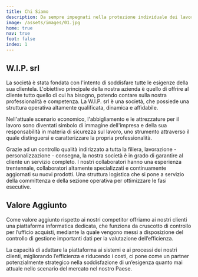 ```yaml
---
title: Chi Siamo
description: Da sempre impegnati nella protezione individuale dei lavoratori e nella valorizzazione della sicurezza nei luoghi di lavoro.
image: /assets/images/01.jpg
home: true
nav: true
foot: false
index: 1
---
```


## W.I.P. srl
La società è stata fondata con l'intento di soddisfare tutte le esigenze della sua clientela. L'obiettivo principale della nostra azienda è quello di offrire al cliente tutto quello di cui ha bisogno, potendo contare sulla nostra professionalità e competenza. La W.I.P. srl è una società, che possiede una struttura operativa altamente qualificata, dinamica e affidabile.

Nell'attuale scenario economico, l'abbigliamento e le attrezzature per il lavoro sono diventati simbolo di immagine dell'impresa e della sua responsabilità in materia di sicurezza sul lavoro, uno strumento attraverso il quale distinguersi e caratterizzare la propria professionalità.

Grazie ad un controllo qualità indirizzato a tutta la filiera, lavorazione - personalizzazione - consegna, la nostra società è in grado di garantire al cliente un servizio completo. I nostri collaboratori hanno una esperienza trentennale, collaboratori altamente specializzati e continuamente aggiornati su nuovi prodotti. Una struttura logistica che si pone a servizio della committenza e della sezione operativa per ottimizzare le fasi esecutive.

## Valore Aggiunto
Come valore aggiunto rispetto ai nostri competitor offriamo ai nostri clienti una piattaforma informatica dedicata, che funziona da cruscotto di controllo per l’ufficio acquisti, mediante la quale vengono messi a disposizione del controllo di gestione importanti dati per la valutazione dell’efficienza.

La capacità di adattare la piattaforma ai sistemi e ai processi dei nostri clienti, migliorando l’efficienza e riducendo i costi, ci pone come un partner potenzialmente strategico nella soddisfazione di un’esigenza quanto mai attuale nello scenario del mercato nel nostro Paese.